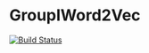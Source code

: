 # GroupIWord2Vec

[![Build Status](https://github.com/graupnerj/GroupIWord2Vec.jl/actions/workflows/CI.yml/badge.svg?branch=main)](https://github.com/graupnerj/GroupIWord2Vec.jl/actions/workflows/CI.yml?query=branch%3Amain)
